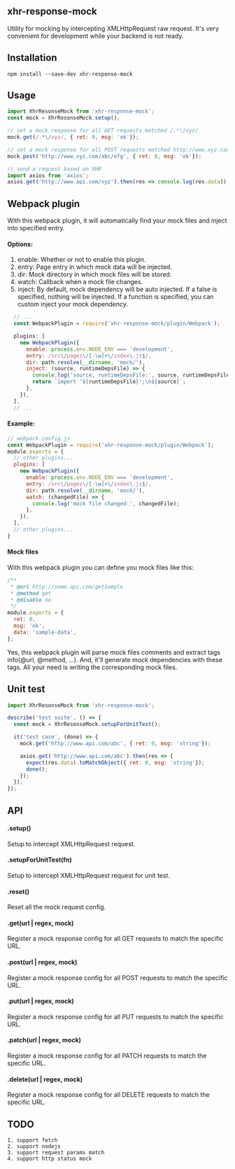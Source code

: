## xhr-response-mock
Utility for mocking by intercepting XMLHttpRequest raw request.
It's very convenient for development while your backend is not ready.

## Installation
```
npm install --save-dev xhr-response-mock
```

## Usage
```javascript
import XhrResonseMock from 'xhr-response-mock';
const mock = XhrResonseMock.setup();

// set a mock response for all GET requests matched /.*\/xyz/
mock.get(/.*\/xyz/, { ret: 0, msg: 'ok'});

// set a mock response for all POST requests matched http://www.xyz.com/abc/efg
mock.post('http://www.xyz.com/abc/efg', { ret: 0, msg: 'ok'});

// send a request based on XHR
import axios from 'axios';
axios.get('http://www.api.com/xyz').then(res => console.log(res.data));
```

## Webpack plugin
With this webpack plugin, it will automatically find your mock files and inject into specified entry.

#### Options:
1. enable: Whether or not to enable this plugin.
2. entry: Page entry in which mock data will be injected.
3. dir: Mock directory in which mock files will be stored.
4. watch: Callback when a mock file changes.
5. inject: By default, mock dependency will be auto injected.
           If a false is specified, nothing will be injected.
           If a function is specified, you can custom inject your mock dependency.
```javascript
  // ...
  const WebpackPlugin = require('xhr-response-mock/plugin/Webpack');

  plugins: [
    new WebpackPlugin({
      enable: process.env.NODE_ENV === 'development',
      entry: /src\/pages\/[-\w]+\/index\.js$/,
      dir: path.resolve(__dirname, 'mock/'),
      inject: (source, runtimeDepsFile) => {
        console.log('source, runtimeDepsFile:', source, runtimeDepsFile);
        return `import '${runtimeDepsFile}';\n${source}`;
      },
    }),
  ],
  // ...
```

#### Example:
```javascript
// webpack.config.js
const WebpackPlugin = require('xhr-response-mock/plugin/Webpack');
module.exports = {
  // other plugins...
  plugins: [
    new WebpackPlugin({
      enable: process.env.NODE_ENV === 'development',
      entry: /src\/pages\/[-\w]+\/index\.js$/,
      dir: path.resolve(__dirname, 'mock/'),
      watch: (changedFile) => {
        console.log('mock file changed:', changedFile);
      },
    }),
  ],
  // other plugins...
}
```

#### Mock files
With this webpack plugin you can define you mock files like this:
```javascript
/**
 * @url http://some.api.com/getSample
 * @method get
 * @disable no
 */
module.exports = {
  ret: 0,
  msg: 'ok',
  data: 'sample-data',
};
```
Yes, this webpack plugin will parse mock files comments and extract tags info(@url, @method, ...).
And, it'll generate mock dependencies with these tags. All your need is writing the corresponding mock files.


## Unit test
```javascript
import XhrResonseMock from 'xhr-response-mock';

describe('test suite', () => {
  const mock = XhrResonseMock.setupForUnitTest();

  it('test case', (done) => {
    mock.get('http://www.api.com/abc', { ret: 0, msg: 'string'});

    axios.get('http://www.api.com/abc').then(res => {
      expect(res.data).toMatchObject({ ret: 0, msg: 'string'});
      done();
    });
  });
});
```


## API
#### .setup()

Setup to intercept XMLHttpRequest request.

#### .setupForUnitTest(fn)

Setup to intercept XMLHttpRequest request for unit test.

#### .reset()

Reset all the mock request config.

#### .get(url | regex, mock)

Register a mock response config for all GET requests to match the specific URL.

#### .post(url | regex, mock)

Register a mock response config for all POST requests to match the specific URL.

#### .put(url | regex, mock)

Register a mock response config for all PUT requests to match the specific URL.

#### .patch(url | regex, mock)

Register a mock response config for all PATCH requests to match the specific URL.

#### .delete(url | regex, mock)

Register a mock response config for all DELETE requests to match the specific URL.


## TODO
```
1. support fetch
2. support nodejs
3. support request params match
4. support http status mock
```
